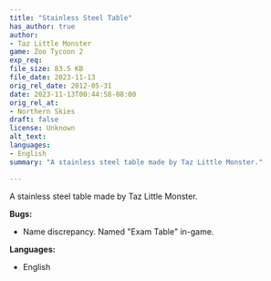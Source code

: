```yaml
---
title: "Stainless Steel Table"
has_author: true
author: 
- Taz Little Monster
game: Zoo Tycoon 2
exp_req: 
file_size: 83.5 KB
file_date: 2023-11-13
orig_rel_date: 2012-05-31
date: 2023-11-13T00:44:58-08:00
orig_rel_at: 
- Northern Skies
draft: false
license: Unknown
alt_text: 
languages:
- English
summary: "A stainless steel table made by Taz Little Monster."

---
```


A stainless steel table made by Taz Little Monster.

**Bugs:**
- Name discrepancy. Named "Exam Table" in-game.

**Languages:**
- English